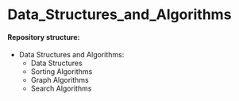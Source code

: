 # Data_Structures_and_Algorithms

#### Repository structure:


  - Data Structures and Algorithms:
    - Data Structures
    - Sorting Algorithms
    - Graph Algorithms
    - Search Algorithms
